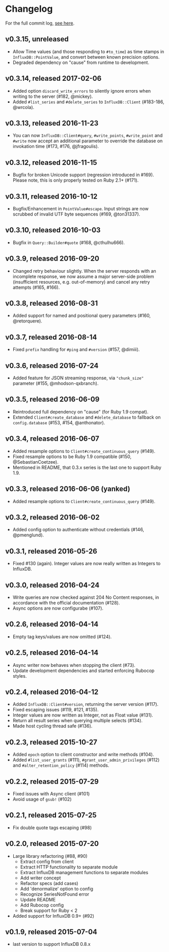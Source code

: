 # Changelog

For the full commit log, [see here](https://github.com/influxdata/influxdb-ruby/commits/master).

## v0.3.15, unreleased

- Allow Time values (and those responding to `#to_time`) as time stamps
  in `InfluxDB::PointValue`, and convert between known precision options.
- Degraded dependency on "cause" from runtime to development.

## v0.3.14, released 2017-02-06

- Added option `discard_write_errors` to silently ignore errors when writing
  to the server (#182, @mickey).
- Added `#list_series` and `#delete_series` to `InfluxDB::Client` (#183-186,
  @wrcola).

## v0.3.13, released 2016-11-23

- You can now `InfluxDB::Client#query`, `#write_points`, `#write_point` and
  `#write` now accept an additional parameter to override the database on
  invokation time (#173, #176, @jfragoulis).


## v0.3.12, released 2016-11-15

- Bugfix for broken Unicode support (regression introduced in #169).
  Please note, this is only properly tested on Ruby 2.1+ (#171).

## v0.3.11, released 2016-10-12

- Bugfix/Enhancement in `PointValue#escape`. Input strings are now scrubbed
  of invalid UTF byte sequences (#169, @ton31337).

## v0.3.10, released 2016-10-03

- Bugfix in `Query::Builder#quote` (#168, @cthulhu666).

## v0.3.9, released 2016-09-20

- Changed retry behaviour slightly. When the server responds with an incomplete
  response, we now assume a major server-side problem (insufficient resources,
  e.g. out-of-memory) and cancel any retry attempts (#165, #166).

## v0.3.8, released 2016-08-31

- Added support for named and positional query parameters (#160, @retorquere).

## v0.3.7, released 2016-08-14

- Fixed `prefix` handling for `#ping` and `#version` (#157, @dimiii).

## v0.3.6, released 2016-07-24

- Added feature for JSON streaming response, via `"chunk_size"` parameter
  (#155, @mhodson-qxbranch).

## v0.3.5, released 2016-06-09

- Reintroduced full dependency on "cause" (for Ruby 1.9 compat).
- Extended `Client#create_database` and `#delete_database` to fallback on `config.database` (#153, #154, @anthonator).

## v0.3.4, released 2016-06-07

- Added resample options to `Client#create_continuous_query` (#149).
- Fixed resample options to be Ruby 1.9 compatible (#150, @SebastianCoetzee).
- Mentioned in README, that 0.3.x series is the last one to support Ruby 1.9.

## v0.3.3, released 2016-06-06 (yanked)

- Added resample options to `Client#create_continuous_query` (#149).

## v0.3.2, released 2016-06-02

- Added config option to authenticate without credentials (#146, @pmenglund).

## v0.3.1, released 2016-05-26

- Fixed #130 (again). Integer values are now really written as Integers to InfluxDB.

## v0.3.0, released 2016-04-24

- Write queries are now checked against 204 No Content responses, in accordance with the official documentation (#128).
- Async options are now configurabe (#107).

## v0.2.6, released 2016-04-14

- Empty tag keys/values are now omitted (#124).

## v0.2.5, released 2016-04-14

- Async writer now behaves when stopping the client (#73).
- Update development dependencies and started enforcing Rubocop styles.

## v0.2.4, released 2016-04-12

- Added `InfluxDB::Client#version`, returning the server version (#117).
- Fixed escaping issues (#119, #121, #135).
- Integer values are now written as Integer, not as Float value (#131).
- Return all result series when querying multiple selects (#134).
- Made host cycling thread safe (#136).

## v0.2.3, released 2015-10-27

- Added `epoch` option to client constructor and write methods (#104).
- Added `#list_user_grants` (#111), `#grant_user_admin_privileges` (#112) and `#alter_retention_policy` (#114) methods.

## v0.2.2, released 2015-07-29

- Fixed issues with Async client (#101)
- Avoid usage of `gsub!` (#102)

## v0.2.1, released 2015-07-25

- Fix double quote tags escaping (#98)

## v0.2.0, released 2015-07-20

- Large library refactoring (#88, #90)
  - Extract config from client
  - Extract HTTP functionality to separate module
  - Extract InfluxDB management functions to separate modules
  - Add writer concept
  - Refactor specs (add cases)
  - Add 'denormalize' option to config
  - Recognize SeriesNotFound error
  - Update README
  - Add Rubocop config
  - Break support for Ruby < 2
- Added support for InfluxDB 0.9+ (#92)

## v0.1.9, released 2015-07-04

- last version to support InfluxDB 0.8.x
